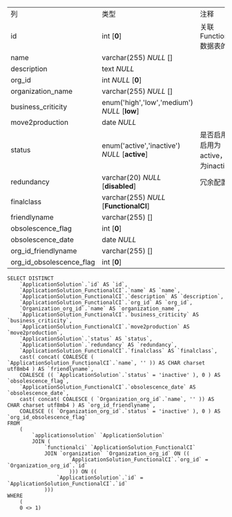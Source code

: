 |                          |                                               |                                        |
| :----------------------- | --------------------------------------------- | -------------------------------------- |
| 列                       | 类型                                          | 注释                                   |
| id                       | int [**0**]                                   | 关联FunctionalCI数据表的ID             |
| name                     | varchar(255) *NULL* []                        |                                        |
| description              | text *NULL*                                   |                                        |
| org_id                   | int *NULL* [**0**]                            |                                        |
| organization_name        | varchar(255) *NULL* []                        |                                        |
| business_criticity       | enum('high','low','medium') *NULL* [**low**]  |                                        |
| move2production          | date *NULL*                                   |                                        |
| status                   | enum('active','inactive') *NULL* [**active**] | 是否启用，启用为active，禁用为inactive |
| redundancy               | varchar(20) *NULL* [**disabled**]             | 冗余配置                               |
| finalclass               | varchar(255) *NULL* [**FunctionalCI**]        |                                        |
| friendlyname             | varchar(255) []                               |                                        |
| obsolescence_flag        | int [**0**]                                   |                                        |
| obsolescence_date        | date *NULL*                                   |                                        |
| org_id_friendlyname      | varchar(255) []                               |                                        |
| org_id_obsolescence_flag | int [**0**]                                   |                                        |

```
SELECT DISTINCT
	`ApplicationSolution`.`id` AS `id`,
	`ApplicationSolution_FunctionalCI`.`name` AS `name`,
	`ApplicationSolution_FunctionalCI`.`description` AS `description`,
	`ApplicationSolution_FunctionalCI`.`org_id` AS `org_id`,
	`Organization_org_id`.`name` AS `organization_name`,
	`ApplicationSolution_FunctionalCI`.`business_criticity` AS `business_criticity`,
	`ApplicationSolution_FunctionalCI`.`move2production` AS `move2production`,
	`ApplicationSolution`.`status` AS `status`,
	`ApplicationSolution`.`redundancy` AS `redundancy`,
	`ApplicationSolution_FunctionalCI`.`finalclass` AS `finalclass`,
	cast( concat( COALESCE ( `ApplicationSolution_FunctionalCI`.`name`, '' )) AS CHAR charset utf8mb4 ) AS `friendlyname`,
	COALESCE (( `ApplicationSolution`.`status` = 'inactive' ), 0 ) AS `obsolescence_flag`,
	`ApplicationSolution_FunctionalCI`.`obsolescence_date` AS `obsolescence_date`,
	cast( concat( COALESCE ( `Organization_org_id`.`name`, '' )) AS CHAR charset utf8mb4 ) AS `org_id_friendlyname`,
	COALESCE (( `Organization_org_id`.`status` = 'inactive' ), 0 ) AS `org_id_obsolescence_flag` 
FROM
	(
		`applicationsolution` `ApplicationSolution`
		JOIN (
			`functionalci` `ApplicationSolution_FunctionalCI`
			JOIN `organization` `Organization_org_id` ON ((
					`ApplicationSolution_FunctionalCI`.`org_id` = `Organization_org_id`.`id` 
					))) ON ((
				`ApplicationSolution`.`id` = `ApplicationSolution_FunctionalCI`.`id` 
			))) 
WHERE
	(
	0 <> 1)
```

